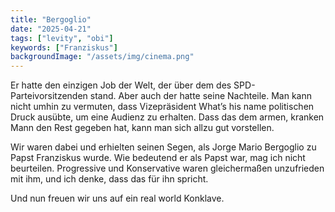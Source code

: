 ```yaml
---
title: "Bergoglio"
date: "2025-04-21"
tags: ["levity", "obi"]
keywords: ["Franziskus"]
backgroundImage: "/assets/img/cinema.png"
---
```

Er hatte den einzigen Job der Welt, der über dem des SPD-Parteivorsitzenden stand. Aber auch der hatte seine Nachteile. Man kann nicht umhin zu vermuten, dass Vizepräsident What’s his name politischen Druck ausübte, um eine Audienz zu erhalten. Dass das dem armen, kranken Mann den Rest gegeben hat, kann man sich allzu gut vorstellen.

Wir waren dabei und erhielten seinen Segen, als Jorge Mario Bergoglio zu Papst Franziskus wurde. Wie bedeutend er als Papst war, mag ich nicht beurteilen. Progressive und Konservative waren gleichermaßen unzufrieden mit ihm, und ich denke, dass das für ihn spricht.

Und nun freuen wir uns auf ein real world Konklave.